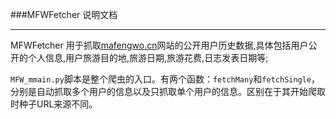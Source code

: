 ###MFWFetcher 说明文档
***
MFWFetcher 用于抓取[mafengwo.cn](www.mafengwo.com.cn)网站的公开用户历史数据,具体包括用户公开的个人信息,用户旅游目的地,旅游日期,旅游花费,日志发表日期等;

`MFW_mmain.py`脚本是整个爬虫的入口。有两个函数：`fetchMany`和`fetchSingle`，分别是自动抓取多个用户的信息以及只抓取单个用户的信息。区别在于其开始爬取时种子URL来源不同。
